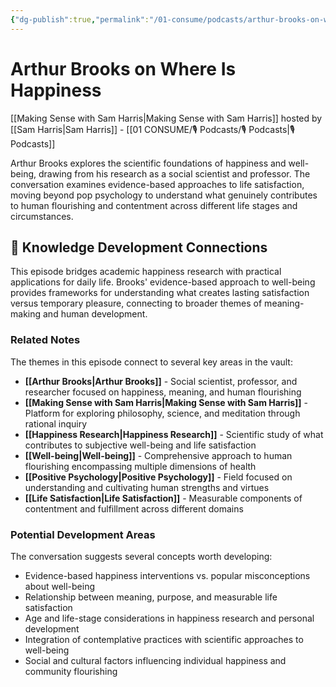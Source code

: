 ```yaml
---
{"dg-publish":true,"permalink":"/01-consume/podcasts/arthur-brooks-on-where-is-happiness/","title":"Arthur Brooks on Where Is Happiness","tags":["podcasts","happiness","psychology","well-being","positive-psychology","life-satisfaction"]}
---
```


# Arthur Brooks on Where Is Happiness

[[Making Sense with Sam Harris\|Making Sense with Sam Harris]] hosted by [[Sam Harris\|Sam Harris]] - [[01 CONSUME/🎙️ Podcasts/🎙️ Podcasts\|🎙️ Podcasts]]

Arthur Brooks explores the scientific foundations of happiness and well-being, drawing from his research as a social scientist and professor. The conversation examines evidence-based approaches to life satisfaction, moving beyond pop psychology to understand what genuinely contributes to human flourishing and contentment across different life stages and circumstances.

## 🧠 Knowledge Development Connections

This episode bridges academic happiness research with practical applications for daily life. Brooks' evidence-based approach to well-being provides frameworks for understanding what creates lasting satisfaction versus temporary pleasure, connecting to broader themes of meaning-making and human development.

### Related Notes

The themes in this episode connect to several key areas in the vault:

- **[[Arthur Brooks\|Arthur Brooks]]** - Social scientist, professor, and researcher focused on happiness, meaning, and human flourishing
- **[[Making Sense with Sam Harris\|Making Sense with Sam Harris]]** - Platform for exploring philosophy, science, and meditation through rational inquiry
- **[[Happiness Research\|Happiness Research]]** - Scientific study of what contributes to subjective well-being and life satisfaction
- **[[Well-being\|Well-being]]** - Comprehensive approach to human flourishing encompassing multiple dimensions of health
- **[[Positive Psychology\|Positive Psychology]]** - Field focused on understanding and cultivating human strengths and virtues
- **[[Life Satisfaction\|Life Satisfaction]]** - Measurable components of contentment and fulfillment across different domains

### Potential Development Areas

The conversation suggests several concepts worth developing:
- Evidence-based happiness interventions vs. popular misconceptions about well-being
- Relationship between meaning, purpose, and measurable life satisfaction
- Age and life-stage considerations in happiness research and personal development
- Integration of contemplative practices with scientific approaches to well-being
- Social and cultural factors influencing individual happiness and community flourishing
